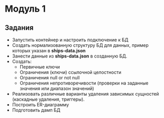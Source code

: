 ﻿ # Модуль 1

## Задания
- Запустить контейнер и настроить подключение к БД
- Создать нормализованную структуру БД для данных, пример которых указан в **ships-data.json**
- Занести данные из **ships-data.json** в созданную БД.
- Создать: 
    - Первичные ключи
    - Ограничения (ключи) ссылочной целостности
    - Ограничения null or not null
    - Ограничения непротиворечивости (проверки на заданные значения или диапазон значений) 
- Реализовать различные варианты удаления зависимых сущностей (каскадные удаления, триггеры).
- Построить ER-диаграмму
- Подготовить дамп БД






